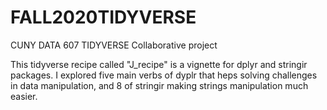 # FALL2020TIDYVERSE
CUNY DATA 607 TIDYVERSE Collaborative project

This tidyverse recipe called "J_recipe" is a vignette for dplyr and stringir 
packages.
I explored five main verbs of dyplr that heps solving challenges in data manipulation, 
and 8 of stringir making strings manipulation much easier.